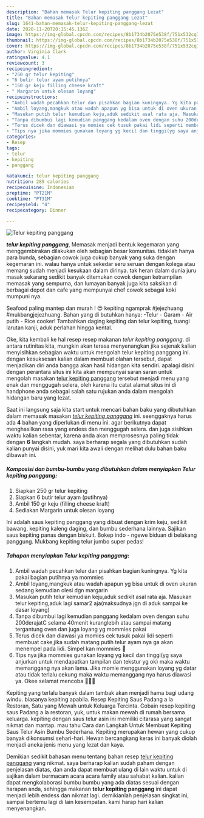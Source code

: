 ```yaml
---
description: "Bahan memasak Telur kepiting panggang Lezat"
title: "Bahan memasak Telur kepiting panggang Lezat"
slug: 1641-bahan-memasak-telur-kepiting-panggang-lezat
date: 2020-11-20T20:15:45.136Z
image: https://img-global.cpcdn.com/recipes/8b1734b2075e538f/751x532cq70/telur-kepiting-panggang-foto-resep-utama.jpg
thumbnail: https://img-global.cpcdn.com/recipes/8b1734b2075e538f/751x532cq70/telur-kepiting-panggang-foto-resep-utama.jpg
cover: https://img-global.cpcdn.com/recipes/8b1734b2075e538f/751x532cq70/telur-kepiting-panggang-foto-resep-utama.jpg
author: Virginia Clark
ratingvalue: 4.1
reviewcount: 3
recipeingredient:
- "250 gr telur kepiting"
- "6 butir telur ayam putihnya"
- "150 gr keju filling cheese kraft"
- " Margarin untuk olesan loyang"
recipeinstructions:
- "Ambil wadah pecahkan telur dan pisahkan bagian kuningnya. Yg kita pakai bagian putihnya ya mommies"
- "Ambil loyang,mangkuk atau wadah apapun yg bisa untuk di oven ukuran sedang kemudian olesi dgn margarin"
- "Masukan putih telur kemudian keju,aduk sedikit asal rata aja. Masukan telur kepiting,aduk lagi samar2 aja(maksudnya jgn di aduk sampai ke dasar loyang)"
- "Tanpa dibumbui lagi kemudian panggang kedalam oven dengan suhu 200derajatC selama 40menit kuranglebih atau sampai matang tergantung oven dan juga loyang yg mommies pakai"
- "Terus dicek dan diawasi ya momies cek tusuk pakai lidi seperti membuat cake,jika sudah matang putih telur ayam nya ga akan menempel pada lidi. Simpel kan mommies 🤗"
- "Tips nya jika mommies gunakan loyang yg kecil dan tinggi(yg saya anjurkan untuk mendapatkan tampilan dan tekstur yg ok) maka waktu memanggang nya akan lama. Jika momie menggunakan loyang yg datar atau tidak terlalu cekung maka waktu memanggang nya harus diawasi ya. Okee selamat mencoba 🥰😘💪"
categories:
- Resep
tags:
- telur
- kepiting
- panggang

katakunci: telur kepiting panggang 
nutrition: 289 calories
recipecuisine: Indonesian
preptime: "PT21M"
cooktime: "PT31M"
recipeyield: "4"
recipecategory: Dinner

---
```



![Telur kepiting panggang](https://img-global.cpcdn.com/recipes/8b1734b2075e538f/751x532cq70/telur-kepiting-panggang-foto-resep-utama.jpg)

<b><i>telur kepiting panggang</i></b>, Memasak menjadi bentuk kegemaran yang menggembirakan dilakukan oleh sebagian besar komunitas. tidaklah hanya para bunda, sebagian cowok juga cukup banyak yang suka dengan kegemaran ini. walau hanya untuk sekedar seru seruan dengan kolega atau memang sudah menjadi kesukaan dalam dirinya. tak heran dalam dunia juru masak sekarang sedikit banyak ditemukan cowok dengan ketrampilan memasak yang sempurna, dan lumayan banyak juga kita saksikan di berbagai depot dan cafe yang mempunyai chef cowok sebagai koki mumpuni nya.

Seafood paling mantep dan murah ! 😍 kepiting ngamprak #jejezhuang #mukbangjejezhuang. Bahan yang di butuhkan hanya: -Telur - Garam - Air putih - Rice cooker! Tambahkan daging kepiting dan telur kepiting, tuangi larutan kanji, aduk perlahan hingga kental.

Oke, kita kembali ke hal resep resep makanan <i>telur kepiting panggang</i>. di antara rutinitas kita, mungkin akan terasa menyenangkan jika sejenak kalian menyisihkan sebagian waktu untuk mengolah telur kepiting panggang ini. dengan kesuksesan kalian dalam membuat olahan tersebut, dapat menjadikan diri anda bangga akan hasil hidangan kita sendiri. apalagi disini dengan perantara situs ini kita akan mempunyai saran saran untuk mengolah masakan <u>telur kepiting panggang</u> tersebut menjadi menu yang enak dan menggugah selera, oleh karena itu catat alamat situs ini di handphone anda sebagai salah satu rujukan anda dalam mengolah hidangan baru yang lezat.


Saat ini langsung saja kita start untuk mencari bahan baku yang dibutuhkan dalam memasak masakan <u><i>telur kepiting panggang</i></u> ini. seenggaknya harus ada <b>4</b> bahan yang diperlukan di menu ini. agar berikutnya dapat menghasilkan rasa yang endess dan menggugah selera. dan juga sisihkan waktu kalian sebentar, karena anda akan memprosesnya paling tidak dengan <b>6</b> langkah mudah. saya berharap segala yang dibutuhkan sudah kalian punyai disini, yuk mari kita awali dengan melihat dulu bahan baku dibawah ini.

<!--inarticleads1-->

##### Komposisi dan bumbu-bumbu yang dibutuhkan dalam menyiapkan Telur kepiting panggang:

1. Siapkan 250 gr telur kepiting
1. Siapkan 6 butir telur ayam (putihnya)
1. Ambil 150 gr keju (filling cheese kraft)
1. Sediakan  Margarin untuk olesan loyang


Ini adalah saus kepiting panggang yang dibuat dengan krim keju, sedikit bawang, kepiting kaleng daging, dan bumbu sederhana lainnya. Sajikan saus kepiting panas dengan biskuit. Bokep indo - ngewe biduan di belakang panggung. Mukbang kepiting telur jumbo super pedas! 

<!--inarticleads2-->

##### Tahapan menyiapkan Telur kepiting panggang:

1. Ambil wadah pecahkan telur dan pisahkan bagian kuningnya. Yg kita pakai bagian putihnya ya mommies
1. Ambil loyang,mangkuk atau wadah apapun yg bisa untuk di oven ukuran sedang kemudian olesi dgn margarin
1. Masukan putih telur kemudian keju,aduk sedikit asal rata aja. Masukan telur kepiting,aduk lagi samar2 aja(maksudnya jgn di aduk sampai ke dasar loyang)
1. Tanpa dibumbui lagi kemudian panggang kedalam oven dengan suhu 200derajatC selama 40menit kuranglebih atau sampai matang tergantung oven dan juga loyang yg mommies pakai
1. Terus dicek dan diawasi ya momies cek tusuk pakai lidi seperti membuat cake,jika sudah matang putih telur ayam nya ga akan menempel pada lidi. Simpel kan mommies 🤗
1. Tips nya jika mommies gunakan loyang yg kecil dan tinggi(yg saya anjurkan untuk mendapatkan tampilan dan tekstur yg ok) maka waktu memanggang nya akan lama. Jika momie menggunakan loyang yg datar atau tidak terlalu cekung maka waktu memanggang nya harus diawasi ya. Okee selamat mencoba 🥰😘💪


Kepiting yang terlalu banyak dalam tambak akan menjadi hama bagi udang windu. biasanya kepiting apabila. Resep Kepiting Saus Padang a la Restoran, Satu yang Mewah untuk Keluarga Tercinta. Cobain resep kepiting saus Padang a la restoran, yuk, untuk makan mewah di rumah bersama keluarga. kepiting dengan saus telur asin ini memiliki citarasa yang sangat nikmat dan mantap. mau tahu Cara dan Langkah Untuk Membuat Kepiting Saus Telur Asin Bumbu Sederhana. Kepiting merupakan hewan yang cukup banyak dikonsumsi sehari-hari. Hewan bercangkang keras ini banyak diolah menjadi aneka jenis menu yang lezat dan kaya. 

Demikian sedikit bahasan menu tentang bahan resep <u>telur kepiting panggang</u> yang nikmat. saya berharap kalian sudah paham dengan penjelasan diatas, dan anda dapat membuat ulang di lain waktu untuk di sajikan dalam bermacam acara acara family atau sahabat kalian. kalian dapat mengkolaborasi bumbu bumbu yang ada diatas sesuai dengan harapan anda, sehingga makanan <b>telur kepiting panggang</b> ini dapat menjadi lebih endess dan nikmat lagi. demikianlah penjelasan singkat ini, sampai bertemu lagi di lain kesempatan. kami harap hari kalian menyenangkan.
